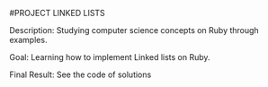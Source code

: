 #PROJECT LINKED LISTS

Description: Studying computer science concepts on Ruby through examples.

Goal: Learning how to implement Linked lists on Ruby.

Final Result: See the code of solutions
